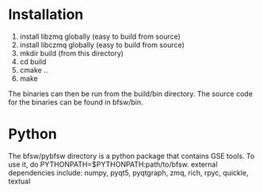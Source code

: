 # Installation

1. install libzmq globally (easy to build from source)
2. install libczmq globally (easy to build from source)
3. mkdir build (from this directory)
4. cd build
5. cmake ..
6. make

The binaries can then be run from the build/bin directory. The source code for the binaries can be found in bfsw/bin.

# Python

The bfsw/pybfsw directory is a python package that contains GSE tools. To use it, do PYTHONPATH=$PYTHONPATH:path/to/bfsw.
external dependencies include:  numpy, pyqt5, pyqtgraph, zmq, rich, rpyc, quickle, textual
